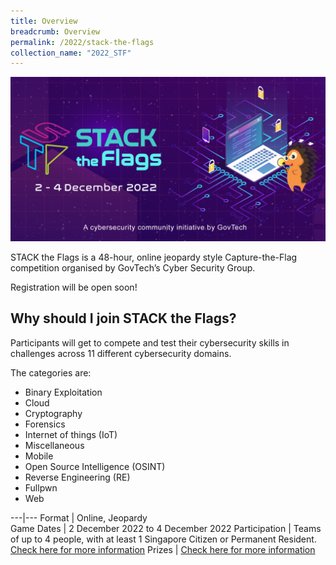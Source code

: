 ```yaml
---
title: Overview
breadcrumb: Overview
permalink: /2022/stack-the-flags
collection_name: "2022_STF"
---
```


![STACK the Codes banner](/images/stf/STF_banner.png)

STACK the Flags is a 48-hour, online jeopardy style Capture-the-Flag competition organised by GovTech’s Cyber Security Group. 

Registration will be open soon!

## Why should I join STACK the Flags?

Participants will get to compete and test their cybersecurity skills in challenges across 11 different cybersecurity domains. 

The categories are:
* Binary Exploitation
* Cloud
* Cryptography
* Forensics
* Internet of things (IoT)
* Miscellaneous
* Mobile
* Open Source Intelligence (OSINT)
* Reverse Engineering (RE)
* Fullpwn
* Web

---|---
Format | Online, Jeopardy   
Game Dates | 2 December 2022 to 4 December 2022
Participation | Teams of up to 4 people, with at least 1 Singapore Citizen or Permanent Resident. [Check here for more information](/2022/stack-the-flags/participation)
Prizes | [Check here for more information](/2022/stack-the-flags/prizes)